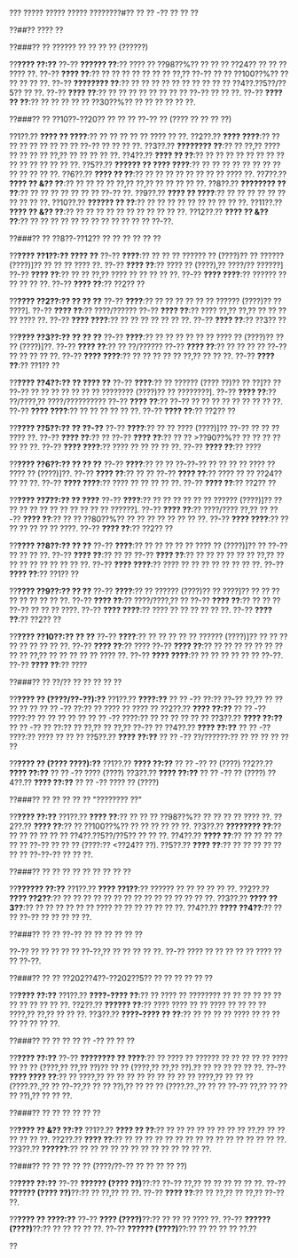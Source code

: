 ??? ????? ????? ????? ????????#?? ?? ?? -?? ?? ?? ??

??##?? ???? ??

??###?? ?? ?????? ?? ?? ?? ?? (??????)

??**???? ??:??**
??-?? **?????? ??**:?? ???? ?? ??98??%?? ?? ?? ?? ??24?? ?? ?? ?? ???? ??.
??-?? **???? ??**:?? ?? ?? ?? ?? ?? ?? ?? ??,?? ??-?? ?? ?? ??100??%?? ?? ?? ?? ?? ??.
??-?? **???????? ??**:?? ?? ?? ?? ?? ?? ?? ?? ?? ?? ?? ??4??.??5??/??5?? ?? ??.
??-?? **???? ??**:?? ?? ?? ?? ?? ?? ?? ?? ?? ??-?? ?? ?? ??.
??-?? **???? ?? ??**:?? ?? ?? ?? ?? ?? ??30??%?? ?? ?? ?? ?? ?? ??.

??###?? ?? ??10??-??20?? ?? ?? ?? ??-?? ?? (???? ?? ?? ?? ??)

??1??.?? **???? ?? ????**:?? ?? ?? ?? ?? ?? ???? ?? ??.
??2??.?? **???? ????**:?? ?? ?? ?? ?? ?? ?? ?? ?? ??-?? ?? ?? ?? ??.
??3??.?? **???????? ??**:?? ?? ??,?? ???? ?? ?? ?? ?? ??,?? ?? ?? ?? ?? ??.
??4??.?? **???? ?? ??**:?? ?? ?? ?? ?? ?? ?? ?? ?? ?? ?? ?? ?? ?? ?? ??.
??5??.?? **?????? ?? ???? ????**:?? ?? ?? ?? ?? ?? ?? ?? ?? ?? ?? ?? ?? ??.
??6??.?? **???? ?? ??**:?? ?? ?? ?? ?? ?? ?? ?? ?? ???? ??.
??7??.?? **???? ?? &?? ??**:?? ?? ?? ?? ?? ??,?? ??,?? ?? ?? ?? ?? ??.
??8??.?? **???????? ?? ??**:?? ?? ?? ?? ?? ?? ?? ?? ??-?? ??.
??9??.?? **???? ?? ????**:?? ?? ?? ?? ?? ?? ?? ?? ?? ?? ??.
??10??.?? **?????? ?? ??**:?? ?? ?? ?? ?? ?? ?? ?? ?? ?? ??.
??11??.?? **???? ?? &?? ??**:?? ?? ?? ?? ?? ?? ?? ?? ?? ?? ?? ??.
??12??.?? **???? ?? &?? ??**:?? ?? ?? ?? ?? ?? ?? ?? ?? ?? ?? ?? ?? ??-??.

??###?? ?? ??8??-??12?? ?? ?? ?? ?? ?? ??

??**???? ??1??:?? ???? ??**
??-?? **????**:?? ?? ?? ?? ?????? ?? (????)?? ?? ?????? (????)]?? ?? ?? ?? ???? ??.
??-?? **???? ??**:?? ???? ?? (????),?? ????/?? ??????]
??-?? **???? ??**:?? ?? ?? ??,?? ???? ?? ?? ?? ?? ??.
??-?? **???? ????**:?? ?????? ?? ?? ?? ?? ??.
??-?? **???? ??**:?? ??2?? ??

??**???? ??2??:?? ?? ?? ??**
??-?? **????**:?? ?? ?? ?? ?? ?? ?? ?????? (????)?? ?? ????].
??-?? **???? ??**:?? ????/??????
??-?? **???? ??**:?? ???? ??,?? ??,?? ?? ?? ?? ?? ???? ??.
??-?? **???? ????**:?? ?? ?? ?? ?? ?? ?? ??.
??-?? **???? ??**:?? ??3?? ??

??**???? ??3??:?? ?? ?? ??**
??-?? **????**:?? ?? ?? ?? ?? ?? ?? ???? ?? (????)?? ?? ?? (????)]??.
??-?? **???? ??**:?? ?? ??/??????
??-?? **???? ??**:?? ?? ?? ?? ?? ??-?? ?? ?? ?? ?? ??.
??-?? **???? ????**:?? ?? ?? ?? ?? ?? ??,?? ?? ?? ??.
??-?? **???? ??**:?? ??1?? ??

??**???? ??4??:?? ?? ???? ??**
??-?? **????**:?? ?? ?????? (???? ??)?? ?? ??]?? ?? ??-?? ?? ?? ?? ?? ?? ?? ?? ???????? (????)?? ?? ????????].
??-?? **???? ??**:?? ??/????,?? ????/??????????
??-?? **???? ??**:?? ??-?? ?? ?? ?? ?? ?? ?? ?? ?? ??.
??-?? **???? ????**:?? ?? ?? ?? ?? ?? ??.
??-?? **???? ??**:?? ??2?? ??

??**???? ??5??:?? ?? ??-??**
??-?? **????**:?? ?? ?? ???? (????)]?? ??-?? ?? ?? ?? ???? ??.
??-?? **???? ??**:?? ??
??-?? **???? ??**:?? ?? ?? >??90??%?? ?? ?? ?? ?? ?? ?? ??.
??-?? **???? ????**:?? ???? ?? ?? ?? ?? ??.
??-?? **???? ??**:?? ????

??**???? ??6??:?? ?? ?? ??**
??-?? **????**:?? ?? ?? ??-??-?? ?? ?? ?? ?? ???? ?? ???? ?? (????)]??.
??-?? **???? ??**:?? ?? ??
??-?? **???? ??**:?? ???? ?? ?? ??24?? ?? ?? ??.
??-?? **???? ????**:?? ???? ?? ?? ?? ?? ??.
??-?? **???? ??**:?? ??2?? ??

??**???? ??7??:?? ?? ????**
??-?? **????**:?? ?? ?? ?? ?? ?? ?? ?????? (????)]?? ?? ?? ?? ?? ?? ?? ?? ?? ?? ?? ?? ??????].
??-?? **???? ??**:?? ????/???? ??,?? ??
??-?? **???? ??**:?? ?? ?? ??80??%?? ?? ?? ?? ?? ?? ?? ?? ??.
??-?? **???? ????**:?? ?? ?? ?? ?? ?? ?? ????.
??-?? **???? ??**:?? ??2?? ??

??**???? ??8??:?? ?? ??**
??-?? **????**:?? ?? ?? ?? ?? ?? ???? ?? (????)]?? ?? ??-?? ?? ?? ?? ??.
??-?? **???? ??**:?? ?? ??
??-?? **???? ??**:?? ?? ?? ?? ?? ?? ?? ??,?? ?? ?? ?? ?? ?? ?? ?? ?? ??.
??-?? **???? ????**:?? ???? ?? ?? ?? ?? ?? ?? ?? ??.
??-?? **???? ??**:?? ??1?? ??

??**???? ??9??:?? ?? ??**
??-?? **????**:?? ?? ?????? (????)?? ?? ????]?? ?? ?? ?? ?? ?? ?? ?? ?? ??.
??-?? **???? ??**:?? ????/????,?? ??
??-?? **???? ??**:?? ?? ?? ?? ??-?? ?? ?? ?? ????.
??-?? **???? ????**:?? ???? ?? ?? ?? ?? ?? ??.
??-?? **???? ??**:?? ??2?? ??

??**???? ??10??:?? ?? ??**
??-?? **????**:?? ?? ?? ?? ?? ?? ?????? (????)]?? ?? ?? ?? ?? ?? ?? ?? ?? ??.
??-?? **???? ??**:?? ????
??-?? **???? ??**:?? ?? ?? ?? ?? ?? ?? ?? ?? ?? ??,?? ?? ?? ?? ?? ?? ???? ??.
??-?? **???? ????**:?? ?? ?? ?? ?? ?? ?? ??-??.
??-?? **???? ??**:?? ????

??###?? ?? ??/?? ?? ?? ?? ?? ??

??**???? ?? (????/??-??):??**
??1??.?? **????:??**
??  ?? -?? ??:?? ??-?? ??,?? ?? ?? ?? ?? ??
??  ?? -?? ??:?? ?? ???? ?? ???? ??
??2??.?? **???? ??:??**
??  ?? -?? ????:?? ?? ?? ?? ?? ??
??  ?? -?? ????:?? ?? ?? ?? ?? ?? ??
??3??.?? **???? ??:??**
??  ?? -?? ?? ??:?? ?? ??,?? ?? ??,?? ??-?? ??
??4??.?? **???? ??:??**
??  ?? -?? ????:?? ???? ?? ?? ??
??5??.?? **???? ??:??**
??  ?? -?? ??/??????:?? ?? ?? ?? ?? ?? ??

??**???? ?? (???? ????):??**
??1??.?? **???? ??:??**
??  ?? -?? ?? (????)
??2??.?? **???? ??:??**
??  ?? -?? ???? (????)
??3??.?? **???? ??:??**
??  ?? -?? ?? (????)
??4??.?? **???? ??:??**
??  ?? -?? ???? ?? (????)

??###?? ?? ?? ?? ?? ?? "???????? ??"

??**???? ??:??**
??1??.?? **???? ??**:?? ?? ?? ?? ??98??%?? ?? ?? ?? ?? ???? ??.
??2??.?? **???? ??**:?? ?? ??100??%?? ?? ?? ?? ?? ?? ??.
??3??.?? **???????? ??**:?? ?? ?? ?? ?? ?? ?? ??4??.??5??/??5?? ?? ?? ??.
??4??.?? **???? ??**:?? ?? ?? ?? ?? ?? ?? ??-?? ?? ?? ?? (????:?? <??24?? ??).
??5??.?? **???? ??**:?? ?? ?? ?? ?? ?? ?? ?? ??-??-?? ?? ?? ??.

??###?? ?? ?? ?? ?? ?? ?? ?? ?? ??

??**?????? ??:??**
??1??.?? **???? ??1??**:?? ?????? ?? ?? ?? ?? ?? ??.
??2??.?? **???? ??2??**:?? ?? ?? ?? ?? ?? ?? ?? ?? ?? ?? ?? ?? ?? ?? ??.
??3??.?? **???? ??3??**:?? ?? ?? ?? ?? ?? ?? ???? ?? ?? ?? ?? ?? ?? ??.
??4??.?? **???? ??4??**:?? ?? ?? ??-?? ?? ?? ?? ?? ??.

??###?? ?? ?? ??-?? ?? ?? ?? ?? ?? ??

??-?? ?? ?? ?? ?? ?? ??-??,?? ?? ?? ?? ?? ??.
??-?? ???? ?? ?? ?? ?? ?? ???? ?? ?? ??-??.

??###?? ?? ?? ??202??4??-??202??5?? ?? ?? ?? ?? ?? ??

??**???? ??:??**
??1??.?? **????-???? ??**:?? ?? ???? ?? ???????? ?? ?? ?? ?? ?? ?? ?? ?? ?? ?? ?? ??.
??2??.?? **?????? ??**:?? ???? ???? ?? ?? ???? ?? ?? ?? ?? ????,?? ??,?? ?? ?? ??.
??3??.?? **????-???? ?? ??**:?? ?? ?? ?? ?? ???? ?? ?? ?? ?? ?? ?? ?? ??.

??###?? ?? ?? ?? ?? ?? -?? ?? ?? ??

??**???? ??:??**
??-?? **???????? ?? ????**:?? ?? ???? ?? ?????? ?? ?? ?? ?? ?? ???? ?? ?? ?? (????,?? ??,?? ??)?? ?? ?? (????,?? ??,?? ??).?? ?? ?? ?? ?? ?? ??.
??-?? **???? ???? ??**:?? ?? ????,?? ?? ?? ?? ?? ?? ?? ?? ?? ?? ????,?? ?? ?? ?? (????.??.,?? ?? ??-??,?? ?? ?? ??),?? ?? ?? ?? (????.??.,?? ?? ?? ??-?? ??,?? ?? ?? ?? ??),?? ?? ?? ??.

??###?? ?? ?? ?? ?? ?? ??

??**???? ?? &?? ??:??**
??1??.?? **???? ?? ??**:?? ?? ?? ?? ?? ?? ?? ?? ?? ??.?? ?? ?? ?? ?? ?? ??.
??2??.?? **???? ??**:?? ?? ?? ?? ?? ?? ?? ?? ?? ?? ?? ?? ?? ?? ?? ?? ??.
??3??.?? **??????**:?? ?? ?? ?? ?? ?? ?? ?? ?? ?? ?? ?? ?? ??.

??###?? ?? ?? ?? ?? ?? (????/??-?? ?? ?? ?? ?? ??)

??**???? ??:??**
??-?? **?????? (???? ??)**??:?? ??-?? ??,?? ?? ?? ?? ?? ?? ??.
??-?? **?????? (???? ??)**??:?? ?? ??,?? ?? ??.
??-?? **???? ??**:?? ?? ??,?? ?? ??,?? ??-?? ??.

??**???? ?? ????:??**
??-?? **???? (????)**??:?? ?? ?? ?? ???? ??.
??-?? **?????? (????)**??:?? ?? ?? ?? ?? ??.
??-?? **?????? (????)**??:?? ?? ?? ?? ?? ??.??

??